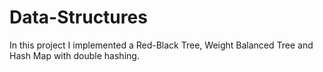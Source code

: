 # Data-Structures
In this project I implemented a Red-Black Tree, Weight Balanced Tree and Hash Map with double hashing.

